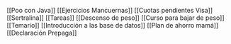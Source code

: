 [[Poo con Java]]
[[Ejercicios Mancuernas]]
[[Cuotas pendientes Visa]]
[[Sertralina]]
[[Tareas]]
[[Descenso de peso]]
[[Curso para bajar de peso]]
[[Temario]]
[[Introducción a las base de datos]]
[[Plan de ahorro mamá]]
[[Declaración Prepaga]]

